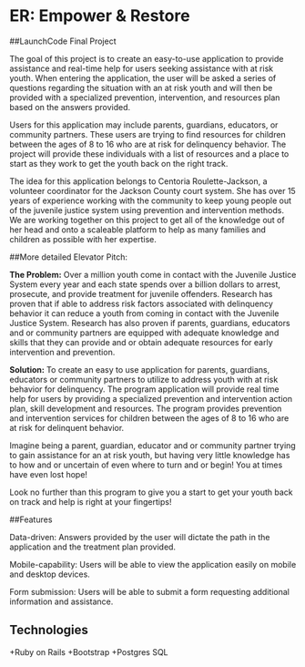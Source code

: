 # ER: Empower & Restore
##LaunchCode Final Project 

The goal of this project is to create an easy-to-use application to provide assistance and real-time help for users seeking assistance with at risk youth. When entering the application, the user will be asked a series of questions regarding the situation with an at risk youth and will then be provided with a specialized prevention, intervention, and resources plan based on the answers provided. 


Users for this application may include parents, guardians, educators, or community partners. These users are trying to find resources for children between the ages of 8 to 16 who are at risk for delinquency behavior. The project will provide these individuals with a list of resources and a place to start as they work to get the youth back on the right track. 


The idea for this application belongs to Centoria Roulette-Jackson, a volunteer coordinator for the Jackson County court system. She has over 15 years of experience working with the community to keep young people out of the juvenile justice system using prevention and intervention methods. We are working together on this project to get all of the knowledge out of her head and onto a scaleable platform to help as many families and children as possible with her expertise. 

##More detailed Elevator Pitch:

**The Problem:** 
Over a million youth come in contact with the Juvenile Justice System every year and each state spends over a billion dollars to arrest, prosecute, and provide treatment for juvenile offenders. Research has proven that if able to address risk factors associated with delinquency behavior it can reduce a youth from coming in contact with the Juvenile Justice System. Research has also proven if parents, guardians, educators and or community partners are equipped with adequate knowledge and skills that they can provide and or obtain adequate resources for early intervention and prevention. 

**Solution:** 
To create an easy to use application for parents, guardians, educators or community partners to utilize to address youth with at risk behavior for delinquency. The program application will provide real time help for users by providing a specialized prevention and intervention action plan, skill development and resources. The program provides prevention and intervention services for children between the ages of 8 to 16 who are at risk for delinquent behavior.

Imagine being a parent, guardian, educator and or community partner trying to gain assistance for an at risk youth, but having very little knowledge has to how and or uncertain of even where to turn and or begin! You at times have even lost hope!

Look no further than this program  to give you a start to get your youth back on track and help is right at your fingertips!


##Features

Data-driven: Answers provided by the user will dictate the path in the application and the treatment plan provided. 

Mobile-capability: Users will be able to view the application easily on mobile and desktop devices. 

Form submission: Users will be able to submit a form requesting additional information and assistance.

 ## Technologies

+Ruby on Rails
+Bootstrap
+Postgres SQL